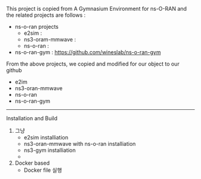 This project is copied from A Gymnasium Environment for ns-O-RAN and the related projects are follows :
- ns-o-ran projects
    - e2sim :
    - ns3-oram-mmwave :
    - ns-o-ran : 
- ns-o-ran-gym : https://github.com/wineslab/ns-o-ran-gym

From the above projects, we copied and modified for our object to our github
- e2im
- ns3-oran-mmwave
- ns-o-ran
- ns-o-ran-gym

------------------------------------------------
Installation and Build
1. 그냥
    - e2sim installiation
    - ns3-oran-mmwave with ns-o-ran installiation
    - ns3-gym installiation
    - 
2. Docker based
    - Docker file 실행


